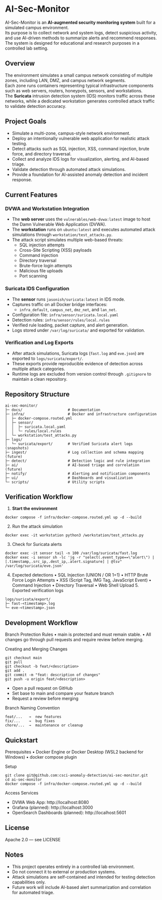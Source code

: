 # AI-Sec-Monitor

AI-Sec-Monitor is an **AI-augmented security monitoring system** built for a simulated campus environment.  
Its purpose is to collect network and system logs, detect suspicious activity, and use AI-driven methods to summarize alerts and recommend responses.  
The system is designed for educational and research purposes in a controlled lab setting.


## Overview

The environment simulates a small campus network consisting of multiple zones, including LAN, DMZ, and campus network segments.  
Each zone runs containers representing typical infrastructure components such as web servers, routers, honeypots, sensors, and workstations.  
The **Suricata** intrusion detection system (IDS) monitors traffic across these networks, while a dedicated workstation generates controlled attack traffic to validate detection accuracy.


## Project Goals

- Simulate a multi-zone, campus-style network environment.  
- Deploy an intentionally vulnerable web application for realistic attack testing.  
- Detect attacks such as SQL injection, XSS, command injection, brute force, and directory traversal.  
- Collect and analyze IDS logs for visualization, alerting, and AI-based triage.  
- Validate detection through automated attack simulations.  
- Provide a foundation for AI-assisted anomaly detection and incident response.


## Current Features

### DVWA and Workstation Integration
- The **web server** uses the `vulnerables/web-dvwa:latest` image to host the Damn Vulnerable Web Application (DVWA).  
- The **workstation** runs on `ubuntu:latest` and executes automated attack simulations through `workstation/test_attacks.py`.  
- The attack script simulates multiple web-based threats:
  - SQL injection attempts  
  - Cross-Site Scripting (XSS) payloads  
  - Command injection  
  - Directory traversal  
  - Brute-force login attempts  
  - Malicious file uploads  
  - Port scanning  

### Suricata IDS Configuration
- The **sensor** runs `jasonish/suricata:latest` in IDS mode.  
- Captures traffic on all Docker bridge interfaces:
  - `infra_default`, `campus_net`, `dmz_net`, and `lan_net`.  
- Configuration file: `infra/sensor/suricata.local.yaml`  
- Detection rules: `infra/sensor/rules/local.rules`  
- Verified rule loading, packet capture, and alert generation.  
- Logs stored under `/var/log/suricata/` and exported for validation.

### Verification and Log Exports
- After attack simulations, Suricata logs (`fast.log` and `eve.json`) are exported to `logs/suricata/export/`.  
- These exports provide reproducible evidence of detection across multiple attack categories.  
- Runtime logs are excluded from version control through `.gitignore` to maintain a clean repository.


## Repository Structure
```
ai-sec-monitor/
├─ docs/                     # Documentation
├─ infra/                    # Docker and infrastructure configuration
│  ├─ docker-compose.routed.yml
│  ├─ sensor/
│  │  ├─ suricata.local.yaml
│  │  └─ rules/local.rules
│  └─ workstation/test_attacks.py
├─ logs/
│  └─ suricata/export/       # Verified Suricata alert logs (snapshots)
├─ ingest/                   # Log collection and schema mapping (future)
├─ detect/                   # Detection logic and rule integration
├─ ai/                       # AI-based triage and correlation (future)
├─ notify/                   # Alerting and notification components
├─ ui/                       # Dashboards and visualization
└─ scripts/                  # Utility scripts
```

## Verification Workflow

1. **Start the environment**
   
`docker compose -f infra/docker-compose.routed.yml up -d --build`

2.	Run the attack simulation

`docker exec -it workstation python3 /workstation/test_attacks.py`


3.	Check for Suricata alerts
```
docker exec -it sensor tail -n 100 /var/log/suricata/fast.log
docker exec -i sensor sh -lc 'jq -r "select(.event_type==\"alert\") | [.timestamp,.src_ip,.dest_ip,.alert.signature] | @tsv" /var/log/suricata/eve.json'
```

4.	Expected detections
	•	SQL Injection (UNION / OR 1=1)
	•	HTTP Brute Force Login Attempts
	•	XSS (Script Tag, IMG Tag, JavaScript Event)
	•	Command Injection
	•	Directory Traversal
	•	Web Shell Upload
	5.	Exported verification logs
```
logs/suricata/export/
├─ fast-<timestamp>.log
└─ eve-<timestamp>.json
```


## Development Workflow

Branch Protection Rules
	•	main is protected and must remain stable.
	•	All changes go through pull requests and require review before merging.

Creating and Merging Changes
```
git checkout main
git pull
git checkout -b feat/<description>
git add .
git commit -m "feat: description of changes"
git push -u origin feat/<description>
```
- Open a pull request on GitHub
- Set base to main and compare your feature branch
- Request a review before merging

Branch Naming Convention
```
feat/...   →  new features
fix/...    →  bug fixes
chore/...  →  maintenance or cleanup
```



## Quickstart

Prerequisites
	•	Docker Engine or Docker Desktop (WSL2 backend for Windows)
	•	docker compose plugin

Setup
```
git clone git@github.com:csci-anomaly-detection/ai-sec-monitor.git
cd ai-sec-monitor
docker compose -f infra/docker-compose.routed.yml up -d --build
```
Access Services

- DVWA Web App: http://localhost:8080
- Grafana (planned): http://localhost:3000
- OpenSearch Dashboards (planned): http://localhost:5601



## License

Apache 2.0 — see LICENSE


## Notes
- This project operates entirely in a controlled lab environment.
- Do not connect it to external or production systems.
- Attack simulations are self-contained and intended for testing detection capabilities only.
- Future work will include AI-based alert summarization and correlation for automated triage.

